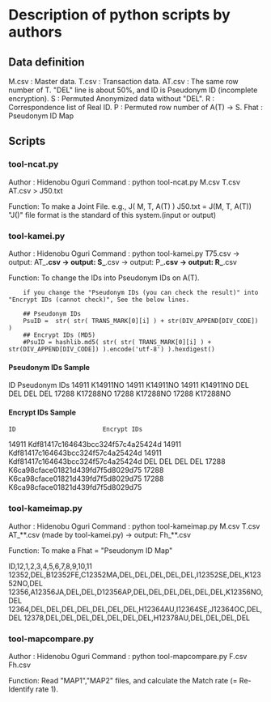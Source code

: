 # Description of python scripts by authors

## Data definition

M.csv  : Master data.
T.csv  : Transaction data.
AT.csv : The same row number of T. "DEL" line is about 50%, and ID is Pseudonym ID (incomplete encryption).
S      : Permuted Anonymized data without "DEL".
R      : Correspondence list of Real ID.
P      : Permuted row number of A(T) -> S.
Fhat   : Pseudonym ID Map


## Scripts

### tool-ncat.py
Author  : Hidenobu Oguri
Command : python tool-ncat.py M.csv T.csv AT.csv  >  J50.txt

Function: To make a Joint File. e.g., J( M, T, A(T) )
	J50.txt = J(M, T, A(T))
	"J()" file format is the standard of this system.(input or output)




### tool-kamei.py
Author  : Hidenobu Oguri
Command : python tool-kamei.py T75.csv
			-> output: AT_**.csv
			-> output: S_**.csv
			-> output: P_**.csv
			-> output: R_**.csv

Function:  To change the IDs into Pseudonym IDs on A(T).

		if you change the "Pseudonym IDs (you can check the result)" into "Encrypt IDs (cannot check)", See the below lines.

		## Pseudonym IDs
		PsuID =  str( str( TRANS_MARK[0][i] ) + str(DIV_APPEND[DIV_CODE]) )
		## Encrypt IDs (MD5)
		#PsuID = hashlib.md5( str( str( TRANS_MARK[0][i] ) + str(DIV_APPEND[DIV_CODE]) ).encode('utf-8') ).hexdigest()


#### Pseudonym IDs Sample

 ID      Pseudonym IDs
 14911   K14911NO
 14911   K14911NO
 14911   K14911NO
   DEL        DEL
   DEL        DEL
 17288   K17288NO
 17288   K17288NO
 17288   K17288NO

#### Encrypt IDs Sample

    ID                        Encrypt IDs
 14911  Kdf81417c164643bcc324f57c4a25424d
 14911  Kdf81417c164643bcc324f57c4a25424d
 14911  Kdf81417c164643bcc324f57c4a25424d
   DEL                                DEL
   DEL                                DEL
 17288  K6ca98cface01821d439fd7f5d8029d75
 17288  K6ca98cface01821d439fd7f5d8029d75
 17288  K6ca98cface01821d439fd7f5d8029d75





### tool-kameimap.py
Author  : Hidenobu Oguri
Command : python tool-kameimap.py  M.csv T.csv AT_**.csv (made by tool-kamei.py)
		-> output: Fh_\*\*.csv

Function: To make a Fhat = "Pseudonym ID Map"

ID,12,1,2,3,4,5,6,7,8,9,10,11
12352,DEL,B12352FE,C12352MA,DEL,DEL,DEL,DEL,DEL,I12352SE,DEL,K12352NO,DEL
12356,A12356JA,DEL,DEL,D12356AP,DEL,DEL,DEL,DEL,DEL,DEL,K12356NO,DEL
12364,DEL,DEL,DEL,DEL,DEL,DEL,DEL,H12364AU,I12364SE,J12364OC,DEL,DEL
12378,DEL,DEL,DEL,DEL,DEL,DEL,DEL,H12378AU,DEL,DEL,DEL,DEL





### tool-mapcompare.py
Author  : Hidenobu Oguri
Command : python tool-mapcompare.py  F.csv  Fh.csv

Function: Read "MAP1","MAP2"  files, and calculate the Match rate (= Re-Identify rate 1).







